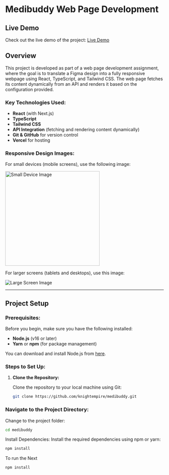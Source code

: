 # **Medibuddy Web Page Development**

## **Live Demo**
Check out the live demo of the project: [Live Demo](https://medibuddy-ten.vercel.app/)

## **Overview**

This project is developed as part of a web page development assignment, where the goal is to translate a Figma design into a fully responsive webpage using React, TypeScript, and Tailwind CSS. The web page fetches its content dynamically from an API and renders it based on the configuration provided.

### **Key Technologies Used:**
- **React** (with Next.js)
- **TypeScript**
- **Tailwind CSS**
- **API Integration** (fetching and rendering content dynamically)
- **Git & GitHub** for version control
- **Vercel** for hosting

### **Responsive Design Images:**

For small devices (mobile screens), use the following image:

<img src="https://i.imgur.com/j4UkWGo.png" alt="Small Device Image" width="300" />

For larger screens (tablets and desktops), use this image:

![Large Screen Image](https://i.imgur.com/jsJzrgS.png)

---

## **Project Setup**

### **Prerequisites:**

Before you begin, make sure you have the following installed:

- **Node.js** (v16 or later)
- **Yarn** or **npm** (for package management)

You can download and install Node.js from [here](https://nodejs.org/).

### **Steps to Set Up:**

1. **Clone the Repository:**

   Clone the repository to your local machine using Git:

   ```bash
   git clone https://github.com/knightempire/medibuddy.git


### **Navigate to the Project Directory:**

Change to the project folder:
```bash
cd medibuddy
```

Install Dependencies:
Install the required dependencies using npm or yarn:

```bash
npm install
```

To run the Next 

```bash
npm install
```
